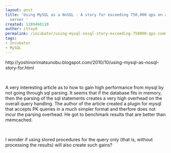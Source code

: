 ```yaml
---
layout: post
title: 'Using MySQL as a NoSQL - A story for exceeding 750,000 qps on a commodity
  server '
created: 1289460110
author: ittayd
permalink: /incubator/using-mysql-nosql-story-exceeding-750000-qps-commodity-server
tags:
- Incubator
- MySQL
---
```

<p>http://yoshinorimatsunobu.blogspot.com/2010/10/using-mysql-as-nosql-story-for.html</p>
<p>&nbsp;</p>
<p>A very interesting article as to how to gain high performance from mysql by not going through sql parsing. It seems that if the database fits in memory, then the parsing of the sql statements creates a very high overhead on the overall query handling. The author of the article created a plugin for mysql that accepts PK&nbsp;queries in a much simpler format and therfore does not incur the parsing overhead. He got to benchmark results that are better than memcached. </p>
<p>&nbsp;</p>
<p>I&nbsp;wonder if using stored procedures for the query only (that is, without processing the results) will also create such gains?</p>
